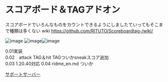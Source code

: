 # スコアボード＆TAGアドオン
スコアボードでいろんなものをカウントできるようにしましたていってもそこまで種類は多くない
wiki
https://github.com/RITUTO/Scoreboardtag-/wiki/

![image](https://github.com/RITUTO/Scoreboardtag-/assets/144442942/cd3393ae-3b95-4fce-a798-2ada1a1a375b)
![image](https://github.com/RITUTO/Scoreboardtag-/assets/144442942/35e549e4-ab5f-4f4d-ba01-2d8fd8408875)![image](https://github.com/RITUTO/Scoreboardtag-/assets/144442942/174970b4-b3b3-4de8-85f2-2dcdf6a06ac9)    

0.01実装    
0.02　attack TAG＆hit TAGついかsneakスコア追加      
 0.03 1.20.40対応
 0.04 ridme_en.md ついか

[サポートサーバー](https://discord.gg/hTTxPMFvYc) 

